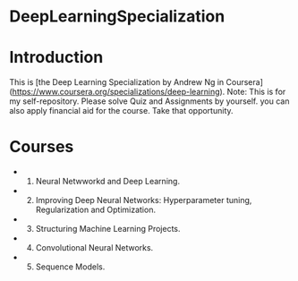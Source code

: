 # DeepLearningSpecialization

# Introduction
This is [the Deep Learning Specialization by Andrew Ng in Coursera] (https://www.coursera.org/specializations/deep-learning).
Note: This is for my self-repository. Please solve Quiz and Assignments by yourself.
you can also apply financial aid for the course. Take that opportunity.

# Courses
* 1. Neural Netwworkd and Deep Learning.
* 2. Improving Deep Neural Networks: Hyperparameter tuning, Regularization and Optimization.
* 3. Structuring Machine Learning Projects.
* 4. Convolutional Neural Networks.
* 5. Sequence Models.
